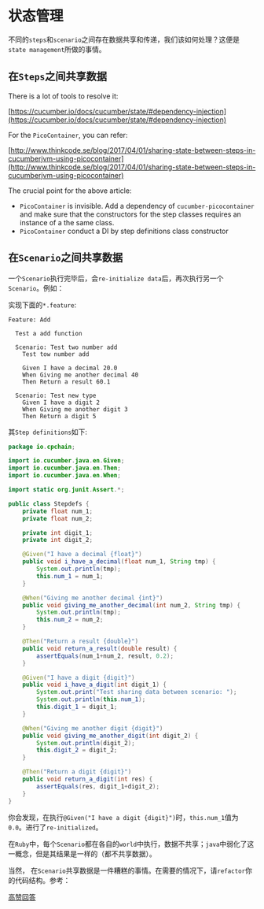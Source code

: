 # 状态管理

不同的`steps`和`scenario`之间存在数据共享和传递，我们该如何处理？这便是`state management`所做的事情。

## 在`Steps`之间共享数据

There is a lot of tools to resolve it:

[https://cucumber.io/docs/cucumber/state/#dependency-injection](https://cucumber.io/docs/cucumber/state/#dependency-injection)

For the `PicoContainer`, you can refer:

[http://www.thinkcode.se/blog/2017/04/01/sharing-state-between-steps-in-cucumberjvm-using-picocontainer](http://www.thinkcode.se/blog/2017/04/01/sharing-state-between-steps-in-cucumberjvm-using-picocontainer)

The crucial point for the above article:

- `PicoContainer` is invisible. Add a dependency of `cucumber-picocontainer` and make sure that the constructors for the step classes requires an instance of a the same class.
- `PicoContainer` conduct a DI by step definitions class constructor

## 在`Scenario`之间共享数据

一个`Scenario`执行完毕后，会`re-initialize data`后，再次执行另一个`Scenario`。例如：

实现下面的`*.feature`:

```feature
Feature: Add

  Test a add function

  Scenario: Test two number add
    Test tow number add

    Given I have a decimal 20.0
    When Giving me another decimal 40
    Then Return a result 60.1

  Scenario: Test new type
    Given I have a digit 2
    When Giving me another digit 3
    Then Return a digit 5
```

其`Step definitions`如下:

```java
package io.cpchain;

import io.cucumber.java.en.Given;
import io.cucumber.java.en.Then;
import io.cucumber.java.en.When;

import static org.junit.Assert.*;

public class Stepdefs {
    private float num_1;
    private float num_2;

    private int digit_1;
    private int digit_2;

    @Given("I have a decimal {float}")
    public void i_have_a_decimal(float num_1, String tmp) {
        System.out.println(tmp);
        this.num_1 = num_1;
    }

    @When("Giving me another decimal {int}")
    public void giving_me_another_decimal(int num_2, String tmp) {
        System.out.println(tmp);
        this.num_2 = num_2;
    }

    @Then("Return a result {double}")
    public void return_a_result(double result) {
        assertEquals(num_1+num_2, result, 0.2);
    }

    @Given("I have a digit {digit}")
    public void i_have_a_digit(int digit_1) {
        System.out.print("Test sharing data between scenario: ");
        System.out.println(this.num_1);
        this.digit_1 = digit_1;
    }

    @When("Giving me another digit {digit}")
    public void giving_me_another_digit(int digit_2) {
        System.out.println(digit_2);
        this.digit_2 = digit_2;
    }

    @Then("Return a digit {digit}")
    public void return_a_digit(int res) {
        assertEquals(res, digit_1+digit_2);
    }
}
```

你会发现，在执行`@Given("I have a digit {digit}")`时，`this.num_1`值为`0.0`。进行了`re-initialized`。

在`Ruby`中，每个`Scenario`都在各自的`world`中执行，数据不共享；`java`中弱化了这一概念，但是其结果是一样的（都不共享数据）。

当然， 在`Scenario`共享数据是一件糟糕的事情。在需要的情况下，请`refactor`你的代码结构。参考：

[高赞回答](https://stackoverflow.com/questions/11164255/how-to-share-state-between-scenarios-using-cucumber)
